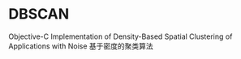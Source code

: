 # DBSCAN
Objective-C Implementation of Density-Based Spatial Clustering of Applications with Noise 
基于密度的聚类算法


